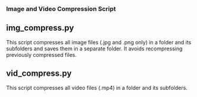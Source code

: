 ### Image and Video Compression Script

## img_compress.py
This script compresses all image files (.jpg and .png only) in a 
folder and its subfolders and saves them in a separate folder. 
It avoids recompressing previously compressed files.

## vid_compress.py
This script compresses all video files (.mp4) in a folder and its subfolders.
